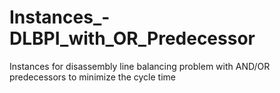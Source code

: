 # Instances_-DLBPI_with_OR_Predecessor
Instances for disassembly line balancing problem with AND/OR predecessors to minimize the cycle time
